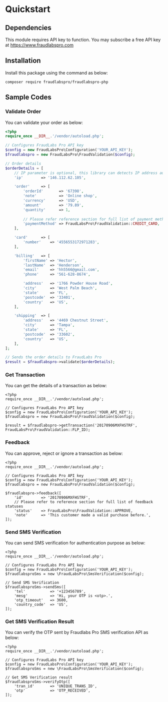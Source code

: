 # Quickstart

## Dependencies

This module requires API key to function. You may subscribe a free API key at https://www.fraudlabspro.com

## Installation

Install this package using the command as below:

```
composer require fraudlabspro/fraudlabspro-php
```

## Sample Codes

### Validate Order

You can validate your order as below:

```php
<?php
require_once __DIR__.'/vendor/autoload.php';

// Configures FraudLabs Pro API key
$config = new FraudLabsPro\Configuration('YOUR_API_KEY');
$fraudlabspro = new FraudLabsPro\FraudValidation($config);

// Order details
$orderDetails = [
	// IP parameter is optional, this library can detects IP address automatically
	'ip'		=> '146.112.62.105',

	'order'		=> [
		'orderId'		=> '67398',
		'note'			=> 'Online shop',
		'currency'		=> 'USD',
		'amount'		=> '79.89',
		'quantity'		=> 1,
		
		// Please refer reference section for full list of payment methods
		'paymentMethod'	=> FraudLabsPro\FraudValidation::CREDIT_CARD,
	],

	'card'		=> [
		'number'	=> '4556553172971283',
	],

	'billing'	=> [
		'firstName'	=> 'Hector',
		'lastName'	=> 'Henderson',
		'email'		=> 'hh5566@gmail.com',
		'phone'		=> '561-628-8674',

		'address'	=> '1766 Powder House Road',
		'city'		=> 'West Palm Beach',
		'state'		=> 'FL',
		'postcode'	=> '33401',
		'country'	=> 'US',
	],

	'shipping'	=> [
		'address'	=> '4469 Chestnut Street',
		'city'		=> 'Tampa',
		'state'		=> 'FL',
		'postcode'	=> '33602',
		'country'	=> 'US',
	],
];

// Sends the order details to FraudLabs Pro
$result = $fraudlabspro->validate($orderDetails);
```

### Get Transaction

You can get the details of a transaction as below:

```
<?php
require_once __DIR__.'/vendor/autoload.php';

// Configures FraudLabs Pro API key
$config = new FraudLabsPro\Configuration('YOUR_API_KEY');
$fraudlabspro = new FraudLabsPro\FraudValidation($config);

$result = $fraudlabspro->getTransaction('20170906MXFHSTRF', FraudLabsPro\FraudValidation::FLP_ID);
```

### Feedback

You can approve, reject or ignore a transaction as below:

```
<?php
require_once __DIR__.'/vendor/autoload.php';

// Configures FraudLabs Pro API key
$config = new FraudLabsPro\Configuration('YOUR_API_KEY');
$fraudlabspro = new FraudLabsPro\FraudValidation($config);

$fraudlabspro->feedback([
	'id'		=> '20170906MXFHSTRF',
	// Please refer to reference section for full list of feedback statuses
	'status'	=> FraudLabsPro\FraudValidation::APPROVE,
	'note'		=> 'This customer made a valid purchase before.',
]);

```

### Send SMS Verification

You can send SMS verification for authentication purpose as below:

```
<?php
require_once __DIR__.'/vendor/autoload.php';

// Configures FraudLabs Pro API key
$config = new FraudLabsPro\Configuration('YOUR_API_KEY');
$fraudlabsproSms = new \FraudLabsPro\SmsVerification($config);

// Send SMS Verification
$fraudlabsproSms->sendSms([
	'tel'			=> '+123456789',
	'mesg'			=> 'Hi, your OTP is <otp>.',
	'otp_timeout'	=> 3600,
	'country_code'	=> 'US',
]);
```

### Get SMS Verification Result

You can verify the OTP sent by Fraudlabs Pro SMS verification API as below:

```
<?php
require_once __DIR__.'/vendor/autoload.php';

// Configures FraudLabs Pro API key
$config = new FraudLabsPro\Configuration('YOUR_API_KEY');
$fraudlabsproSms = new \FraudLabsPro\SmsVerification($config);

// Get SMS Verification result
$fraudlabsproSms->verifyOtp([
	'tran_id'		=> 'UNIQUE_TRANS_ID',
	'otp'			=> 'OTP_RECEIVED',
]);
```
